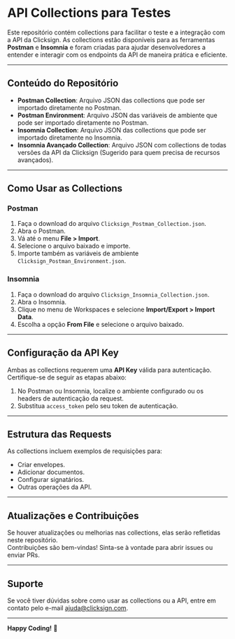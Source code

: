 # API Collections para Testes

Este repositório contém collections para facilitar o teste e a integração com a API da Clicksign. As collections estão disponíveis para as ferramentas **Postman** e **Insomnia** e foram criadas para ajudar desenvolvedores a entender e interagir com os endpoints da API de maneira prática e eficiente.

---

## Conteúdo do Repositório

- **Postman Collection**: Arquivo JSON das collections que pode ser importado diretamente no Postman.
- **Postman Environment**: Arquivo JSON das variáveis de ambiente que pode ser importado diretamente no Postman.
- **Insomnia Collection**: Arquivo JSON das collections que pode ser importado diretamente no Insomnia.
- **Insomnia Avançado Collection**: Arquivo JSON com collections de todas versões da API da Clicksign (Sugerido para quem precisa de recursos avançados).

---

## Como Usar as Collections

### **Postman**

1. Faça o download do arquivo `Clicksign_Postman_Collection.json`.
2. Abra o Postman.
3. Vá até o menu **File > Import**.
4. Selecione o arquivo baixado e importe.
5. Importe também as variáveis de ambiente `Clicksign_Postman_Environment.json`.

### **Insomnia**

1. Faça o download do arquivo `Clicksign_Insomnia_Collection.json`.
2. Abra o Insomnia.
3. Clique no menu de Workspaces e selecione **Import/Export > Import Data**.
4. Escolha a opção **From File** e selecione o arquivo baixado.

---

## Configuração da API Key

Ambas as collections requerem uma **API Key** válida para autenticação. Certifique-se de seguir as etapas abaixo:

1. No Postman ou Insomnia, localize o ambiente configurado ou os headers de autenticação da request.
2. Substitua `access_token` pelo seu token de autenticação.

---

## Estrutura das Requests

As collections incluem exemplos de requisições para:

- Criar envelopes.
- Adicionar documentos.
- Configurar signatários.
- Outras operações da API.

---

## Atualizações e Contribuições

Se houver atualizações ou melhorias nas collections, elas serão refletidas neste repositório.  
Contribuições são bem-vindas! Sinta-se à vontade para abrir issues ou enviar PRs.

---

## Suporte

Se você tiver dúvidas sobre como usar as collections ou a API, entre em contato pelo e-mail [ajuda@clicksign.com](mailto:ajuda@clicksign.com).

---

**Happy Coding!** 🚀
